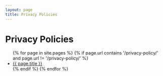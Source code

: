 ```yaml
---
layout: page
title: Privacy Policies
---
```


# Privacy Policies

<ul>
  {% for page in site.pages %}
    {% if page.url contains '/privacy-policy/' and page.url != '/privacy-policy/' %}
      <li><a href="{{ page.url }}">{{ page.title }}</a></li>
    {% endif %}
  {% endfor %}
</ul>